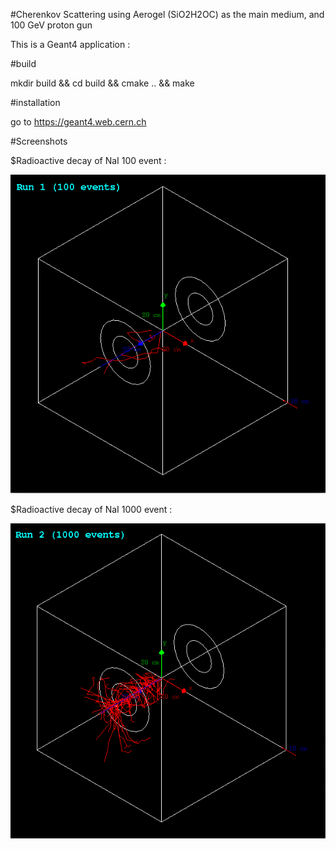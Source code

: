 #Cherenkov Scattering using Aerogel (SiO2H2OC) as the main medium, and 100 GeV proton gun


This is a Geant4 application :

#build

mkdir build && cd build && cmake .. &&  make


#installation

go to https://geant4.web.cern.ch


#Screenshots

$Radioactive decay of NaI 100 event :

![alt text](https://github.com/Abdoelabassi/geant4-simulation/blob/develop/screenshots/Co-100ev.png?raw=true)

$Radioactive decay of NaI 1000 event :

![alt text](https://github.com/Abdoelabassi/geant4-simulation/blob/develop/screenshots/Co-1000ev.png?raw=true)


